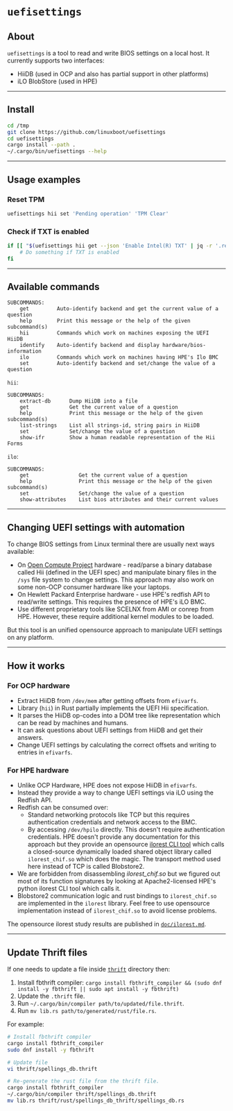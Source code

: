 # `uefisettings`

## About

`uefisettings` is a tool to read and write BIOS settings on a local host. It currently supports two interfaces:

* HiiDB (used in OCP and also has partial support in other platforms)
* iLO BlobStore (used in HPE)

---

## Install

```sh
cd /tmp
git clone https://github.com/linuxboot/uefisettings
cd uefisettings
cargo install --path .
~/.cargo/bin/uefisettings --help
```

---

## Usage examples

### Reset TPM

```sh
uefisettings hii set 'Pending operation' 'TPM Clear'
```

### Check if TXT is enabled

```sh
if [[ "$(uefisettings hii get --json 'Enable Intel(R) TXT' | jq -r '.responses | .[].question.answer')" = "Enable" ]]; then
    # Do something if TXT is enabled
fi
```

---

## Available commands

```plain
SUBCOMMANDS:
    get         Auto-identify backend and get the current value of a question
    help        Print this message or the help of the given subcommand(s)
    hii         Commands which work on machines exposing the UEFI HiiDB
    identify    Auto-identify backend and display hardware/bios-information
    ilo         Commands which work on machines having HPE's Ilo BMC
    set         Auto-identify backend and set/change the value of a question
```

`hii`:

```plain
SUBCOMMANDS:
    extract-db      Dump HiiDB into a file
    get             Get the current value of a question
    help            Print this message or the help of the given subcommand(s)
    list-strings    List all strings-id, string pairs in HiiDB
    set             Set/change the value of a question
    show-ifr        Show a human readable representation of the Hii Forms
```

`ilo`:

```plain
SUBCOMMANDS:
    get                Get the current value of a question
    help               Print this message or the help of the given subcommand(s)
    set                Set/change the value of a question
    show-attributes    List bios attributes and their current values
```

---

## Changing UEFI settings with automation

To change BIOS settings from Linux terminal there are usually next ways available:

* On [Open Compute Project](https://www.opencompute.org/) hardware - read/parse a binary database called Hii (defined in the UEFI spec) and manipulate binary files in the `/sys` file system to change settings. This approach may also work on some non-OCP consumer hardware like your laptops.
* On Hewlett Packard Enterprise hardware - use HPE's redfish API to read/write settings. This requires the presence of HPE's iLO BMC.
* Use different proprietary tools like SCELNX from AMI or conrep from HPE. However, these require additional kernel modules to be loaded.

But this tool is an unified opensource approach to manipulate UEFI settings on any platform.

---

## How it works

### For OCP hardware

* Extract HiiDB from `/dev/mem` after getting offsets from `efivarfs`.
* Library (`hii`) in Rust partially implements the UEFI Hii specification.
* It parses the HiiDB op-codes into a DOM tree like representation which can be read by machines and humans.
* It can ask questions about UEFI settings from HiiDB and get their answers.
* Change UEFI settings by calculating the correct offsets and writing to entries in `efivarfs`.

### For HPE hardware

* Unlike OCP Hardware, HPE does not expose HiiDB in `efivarfs`.
* Instead they provide a way to change UEFI settings via iLO using the Redfish API.
* Redfish can be consumed over:
  * Standard networking protocols like TCP but this requires authentication credentials and network access to the BMC.
  * By accessing `/dev/hpilo` directly. This doesn't require authentication credentials. HPE doesn't provide any documentation for this approach but they provide an opensource [ilorest CLI tool](https://github.com/HewlettPackard?q=ilorest&type=all&language=&sort=) which calls a closed-source dynamically loaded shared object library called `ilorest_chif.so` which does the magic. The transport method used here instead of TCP is called Blobstore2.
* We are forbidden from disassembling *ilorest_chif.so* but we figured out most of its function signatures by looking at Apache2-licensed HPE's python ilorest CLI tool which calls it.
* Blobstore2 communication logic and rust bindings to `ilorest_chif.so` are implemented in the `ilorest` library. Feel free to use opensource implementation instead of `ilorest_chif.so` to avoid license problems.

The opensource ilorest study results are published in [`doc/ilorest.md`](doc/ilorest.md).

---

## Update Thrift files

If one needs to update a file inside [`thrift`](./thrift/) directory then:

1. Install fbthrift compiler: `cargo install fbthrift_compiler && (sudo dnf install -y fbthrift || sudo apt install -y fbthrift)`
2. Update the `.thrift` file.
3. Run `~/.cargo/bin/compiler path/to/updated/file.thrift`.
4. Run `mv lib.rs path/to/generated/rust/file.rs`.

For example:

```sh
# Install fbthrift compiler
cargo install fbthrift_compiler
sudo dnf install -y fbthrift

# Update file
vi thrift/spellings_db.thrift

# Re-generate the rust file from the thrift file.
cargo install fbthrift_compiler
~/.cargo/bin/compiler thrift/spellings_db.thrift
mv lib.rs thrift/rust/spellings_db_thrift/spellings_db.rs
```
